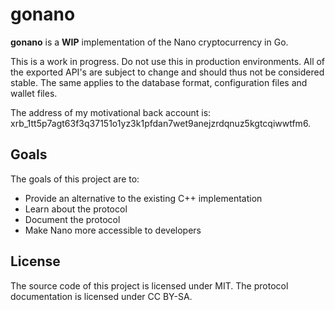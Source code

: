 # gonano

__gonano__ is a __WIP__ implementation of the Nano cryptocurrency in Go.

This is a work in progress. Do not use this in production environments. All of
the exported API's are subject to change and should thus not be considered
stable. The same applies to the database format, configuration files and wallet
files.

The address of my motivational back account is:
xrb_1tt5p7agt63f3q37151o1yz3k1pfdan7wet9anejzrdqnuz5kgtcqiwwtfm6.

## Goals

The goals of this project are to:
- Provide an alternative to the existing C++ implementation
- Learn about the protocol
- Document the protocol
- Make Nano more accessible to developers

## License

The source code of this project is licensed under MIT. The protocol
documentation is licensed under CC BY-SA.
